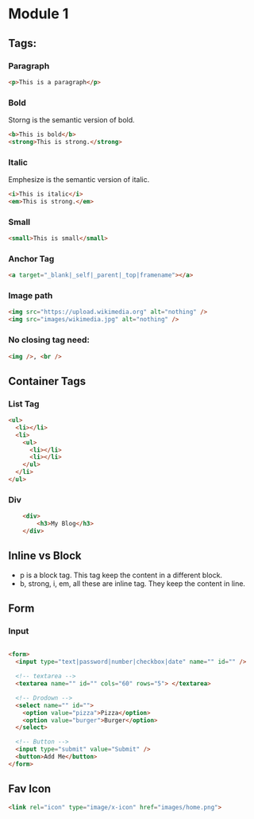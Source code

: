# Module 1

## Tags:

### Paragraph
```html
<p>This is a paragraph</p>
```
### Bold
Storng is the semantic version of bold.
```html
<b>This is bold</b>
<strong>This is strong.</strong>
```
### Italic
Emphesize is the semantic version of italic.
```html
<i>This is italic</i>
<em>This is strong.</em>
```
### Small
```html
<small>This is small</small>
```
### Anchor Tag
```html
<a target="_blank|_self|_parent|_top|framename"></a>
```
### Image path
```html
<img src="https://upload.wikimedia.org" alt="nothing" />
<img src="images/wikimedia.jpg" alt="nothing" />
```
### No closing tag need:
```html
<img />, <br />
```

## Container Tags
### List Tag
```html
<ul>
  <li></li>
  <li>
    <ul>
      <li></li>
      <li></li>
    </ul>
  </li>
</ul>
```
### Div
```html
    <div>
        <h3>My Blog</h3>
    </div>
```
## Inline vs Block

- p is a block tag. This tag keep the content in a different block.
- b, strong, i, em, all these are inline tag. They keep the content in line.

## Form

### Input
``` html
```
``` html
<form>
  <input type="text|password|number|checkbox|date" name="" id="" />

  <!-- textarea -->
  <textarea name="" id="" cols="60" rows="5"> </textarea>

  <!-- Drodown -->
  <select name="" id="">
    <option value="pizza">Pizza</option>
    <option value="burger">Burger</option>
  </select>

  <!-- Button -->
  <input type="submit" value="Submit" />
  <button>Add Me</button>
</form>
```

## Fav Icon
``` html
<link rel="icon" type="image/x-icon" href="images/home.png">
```